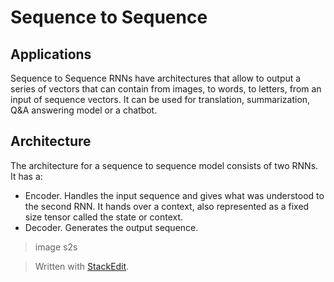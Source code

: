 # Sequence to Sequence


## Applications

Sequence to Sequence RNNs have architectures that allow to output a series of vectors that can contain from images, to words, to letters, from an input of sequence vectors.
It can be used for translation, summarization, Q&A answering model or a chatbot. 


## Architecture

The architecture for a sequence to sequence model consists of two RNNs. It has a:
- Encoder. Handles the input sequence and gives what was understood to the second RNN. It hands over a context, also represented as a fixed size tensor called the state or context.
- Decoder. Generates the output sequence.

> image s2s

> Written with [StackEdit](https://stackedit.io/).
<!--stackedit_data:
eyJoaXN0b3J5IjpbNjQwMjYwMzU2LDE0MTk2NjI2NTJdfQ==
-->